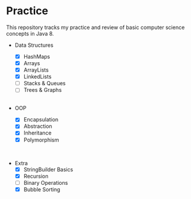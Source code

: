 # Practice

This repository tracks my practice and review of basic computer science concepts in Java 8.

* Data Structures
  - [x] HashMaps
  - [x] Arrays
  - [x] ArrayLists
  - [x] LinkedLists
  - [ ] Stacks & Queues
  - [ ] Trees & Graphs
  
  <br />
  
* OOP
  - [x] Encapsulation
  - [x] Abstraction
  - [x] Inheritance
  - [x] Polymorphism

<br />

* Extra
  - [x] StringBuilder Basics
  - [x] Recursion
  - [ ] Binary Operations
  - [x] Bubble Sorting
